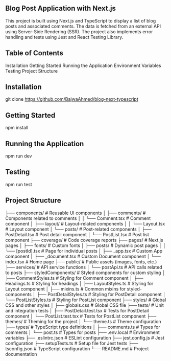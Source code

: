 ## Blog Post Application with Next.js

This project is built using Next.js and TypeScript to display a list of blog posts and associated comments. The data is fetched from an external API using Server-Side Rendering (SSR). The project also implements error handling and tests using Jest and React Testing Library.

## Table of Contents

Installation
Getting Started
Running the Application
Environment Variables
Testing
Project Structure

## Installation

git clone https://github.com/BajwaAhmed/blog-next-typescript

## Getting Started

npm install

## Running the Application

npm run dev

## Testing

npm run test

## Project Structure

├── components/              # Reusable UI components
│   ├── comments/            # Components related to comments
│   │   └── Comment.tsx      # Comment component
│   ├── layout/              # Layout-related components
│   │   └── Layout.tsx       # Layout component
│   └── posts/               # Post-related components
│       ├── PostDetail.tsx   # Post detail component
│       └── PostList.tsx     # Post list component
├── coverage/                # Code coverage reports
├── pages/                   # Next.js pages
│   ├── fonts/               # Custom fonts
│   ├── posts/               # Dynamic post pages
│   │   └── [postId].tsx     # Page for individual posts
│   ├── _app.tsx             # Custom App component
│   ├── _document.tsx        # Custom Document component
│   └── index.tsx            # Home page
├── public/                  # Public assets (images, fonts, etc.)
├── services/                # API service functions
│   └── postApi.ts           # API calls related to posts
├── styledComponents/        # Styled components for custom styling
│   ├── CommentStyles.ts     # Styling for Comment component
│   ├── Headings.ts          # Styling for headings
│   ├── LayoutStyles.ts      # Styling for Layout component
│   ├── mixins.ts            # Common mixins for styled-components
│   ├── PostDetailStyles.ts  # Styling for PostDetail component
│   └── PostListStyles.ts    # Styling for PostList component
├── styles/                  # Global CSS and other styles
│   ├── globals.css          # Global CSS file
├── tests/                   # Unit and integration tests
│   ├── PostDetail.test.tsx  # Tests for PostDetail component
│   └── PostList.test.tsx    # Tests for PostList component
├── themes/                  # Theming for the project
│   └── theme.ts             # Theme configuration
├── types/                   # TypeScript type definitions
│   ├── comments.ts          # Types for comments
│   └── post.ts              # Types for posts
├── .env.local               # Environment variables
├── .eslintrc.json           # ESLint configuration
├── jest.config.js           # Jest configuration
├── setupTests.ts            # Setup file for Jest tests
├── tsconfig.json            # TypeScript configuration
└── README.md                # Project documentation
